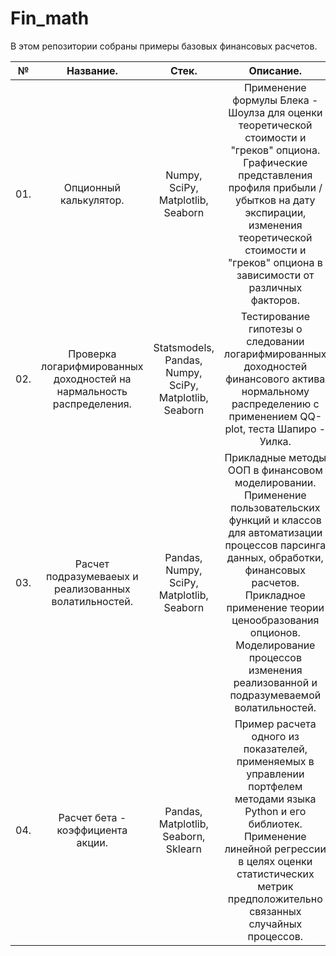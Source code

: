 # Fin_math
В этом репозитории собраны примеры базовых финансовых расчетов.

|**№**|**Название.**|**Стек.**|**Описание.**|**Ключевые слова.**|
|:-:|:-----------------------:|:---:|:-----------------------------------:|:------------:|
|01.|Опционный калькулятор.|Numpy, SciPy, Matplotlib, Seaborn|Применение формулы Блека - Шоулза для оценки теоретической стоимости и "греков" опциона. Графические представления профиля прибыли / убытков на дату экспирации, изменения теоретической стоимости и "греков" опциона в зависимости от различных факторов.|Блек - Шоулз|
|02.|Проверка логарифмированных доходностей на нармальность распределения.|Statsmodels, Pandas, Numpy, SciPy, Matplotlib, Seaborn|Тестирование гипотезы о следовании логарифмированных доходностей финансового актива нормальному распределению с применением QQ-plot, теста Шапиро - Уилка.|Тестирование гипотез, Шапиро - Уилк, QQ - plot|
|03.|Расчет подразумеваеых и реализованных волатильностей.|Pandas, Numpy, SciPy, Matplotlib, Seaborn|Прикладные методы ООП в финансовом моделировании. Применение пользовательских функций и классов для автоматизации процессов парсинга данных, обработки, финансовых расчетов. Прикладное применение теории ценообразования опционов. Моделирование процессов изменения реализованной и подразумеваемой волатильностей.|ООП, Блек - Шоулз, реализованная волатильность, подразумеваемая волатильность, арбитраж волатильностей.|
|04.|Расчет бета - коэффициента акции.|Pandas, Matplotlib, Seaborn, Sklearn|Пример расчета одного из показателей, применяемых в управлении портфелем методами языка Python и его библиотек. Применение линейной регрессии в целях оценки статистических метрик предположительно связанных случайных процессов.|Финансовый менеджмент, управление портфелем, бета - коэффициент, линейная регрессия.|
